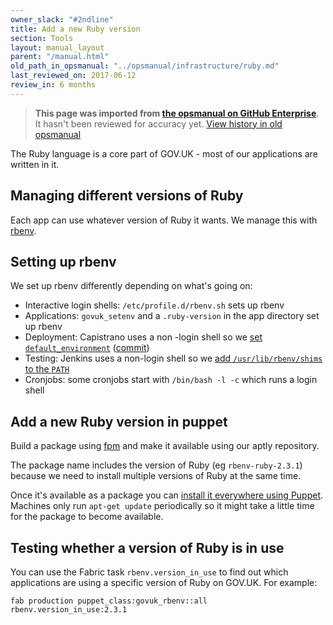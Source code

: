 ```yaml
---
owner_slack: "#2ndline"
title: Add a new Ruby version
section: Tools
layout: manual_layout
parent: "/manual.html"
old_path_in_opsmanual: "../opsmanual/infrastructure/ruby.md"
last_reviewed_on: 2017-06-12
review_in: 6 months
---
```


> **This page was imported from [the opsmanual on GitHub Enterprise](https://github.com/alphagov/govuk-legacy-opsmanual)**.
It hasn't been reviewed for accuracy yet.
[View history in old opsmanual](https://github.com/alphagov/govuk-legacy-opsmanual/tree/master/infrastructure/ruby.md)


The Ruby language is a core part of GOV.UK - most of our applications
are written in it.

## Managing different versions of Ruby

Each app can use whatever version of Ruby it wants. We manage this with
[rbenv](https://github.com/rbenv/rbenv).

## Setting up rbenv

We set up rbenv differently depending on what's going on:

- Interactive login shells: `/etc/profile.d/rbenv.sh` sets up rbenv
- Applications: `govuk_setenv` and a `.ruby-version` in the app directory set up rbenv
- Deployment: Capistrano uses a non -login shell so we [set `default_environment`][cap_deploy]
  ([commit][cap_deploy_commit])
- Testing: Jenkins uses a non-login shell so we [add `/usr/lib/rbenv/shims` to the `PATH`][rbenv_path]
- Cronjobs: some cronjobs start with `/bin/bash -l -c` which runs a login shell

[cap_deploy]: https://github.com/alphagov/govuk-app-deployment/blob/master/recipes/ruby.rb
[cap_deploy_commit]: https://github.digital.cabinet-office.gov.uk/gds/alphagov-deployment/commit/b6404e33c354ef63f01c13b202ce0cf2ed2975fc
[rbenv_path]: https://github.com/alphagov/govuk-secrets/blob/master/puppet/hieradata/integration_credentials.yaml

## Add a new Ruby version in puppet

Build a package using [fpm](debian-packaging.html) and make it
available using our aptly repository.

The package name includes the version of Ruby (eg `rbenv-ruby-2.3.1`) because
we need to install multiple versions of Ruby at the same time.

Once it's available as a package you can
[install it everywhere using Puppet][puppet_rbenv_all]. Machines only run
`apt-get update` periodically so it might take a little time for the package
to become available.

[puppet_rbenv_all]: https://github.com/alphagov/govuk-puppet/blob/master/modules/govuk_rbenv/manifests/all.pp

## Testing whether a version of Ruby is in use

You can use the Fabric task `rbenv.version_in_use` to find out which
applications are using a specific version of Ruby on GOV.UK. For example:

```
fab production puppet_class:govuk_rbenv::all rbenv.version_in_use:2.3.1
```
